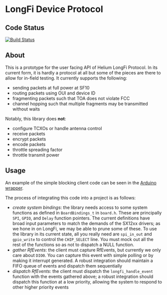 # LongFi Device Protocol

## Code Status

[![Build Status](https://travis-ci.com/helium/longfi-device.svg?token=35YrBmyVB8LNrXzjrRop&branch=master)](https://travis-ci.com/helium/longfi-device)

## About

This is a prototype for the user facing API of Helium LongFi Protocol. In its current form, it is hardly a protocol at all but some of the pieces are there to allow for in-field testing. It currently supports the following:
* sending packets at full power at SF10
* routing packets using OUI and device ID
* fragmenting packets such that TOA does not violate FCC
* channel hopping such that multiple fragments may be transmitted without waits

Notably, this library does **not**:
* configure TCXOs or handle antenna control
* receive packets
* encrypt packets
* encode packets
* throttle spreading factor
* throttle transmit power

## Usage

An example of the simple blocking client code can be seen in the [Arduino wrapper](https://github.com/helium/longfi-arduino/blob/master/src/LongFi.cpp).

The process of integrating this code into a project is as follows:

* *create system bindings*: the library needs access to some system functions as defined in `BoardBindings_t` in `board.h`. These are principally `SPI`, `GPIO`, and `Delay` function pointers. The current definitions have broad input parameters to match the demands of the SX12xx drivers; as we hone in on LongFi, we may be able to prune some of these. To use the library in its current state, all you really need are `spi_in_out` and `gpio_write` to control the `CHIP_SELECT` line. You must mock out all the rest of the functions so as not to dispatch a NULL function.
* *gather RfEvents*: the client must capture RfEvents, but currently we only care about `DIO0`. You can capture this event with simple polling or by making it interrupt generated. A robust integration should maintain a FIFO queue of events and dispatch them sequentially
* *dispatch RfEvents*: the client must dispatch the `longfi_handle_event` function with the events gathered above; a robust integration should dispatch this function at a low priority, allowing the system to respond to other higher priority events

